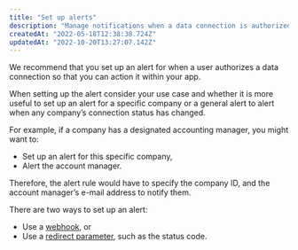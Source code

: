 ```yaml
---
title: "Set up alerts"
description: "Manage notifications when a data connection is authorized"
createdAt: "2022-05-18T12:38:38.724Z"
updatedAt: "2022-10-20T13:27:07.142Z"
---
```


We recommend that you set up an alert for when a user authorizes a data connection so that you can action it within your app.

When setting up the alert consider your use case and whether it is more useful to set up an alert for a specific company or a general alert to alert when any company’s connection status has changed.

For example, if a company has a designated accounting manager, you might want to:

- Set up an alert for this specific company,
- Alert the account manager.

Therefore, the alert rule would have to specify the company ID, and the account manager’s e-mail address to notify them.

There are two ways to set up an alert:

- Use a [webhook](/introduction/webhooks/core-rules-create), or
- Use a [redirect parameter](/auth-flow/customize/set-up-redirects#redirect-with-reserved-query-parameters), such as the status code.
